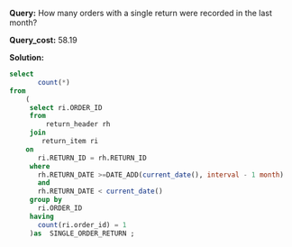 **Query:** How many orders with a single return were recorded in the last month?

**Query_cost:** 58.19

**Solution:**
```sql
select 
       count(*)      
from 
    (
     select ri.ORDER_ID
     from 
         return_header rh 
     join
     	return_item ri 
	on 
       ri.RETURN_ID = rh.RETURN_ID 
     where 
       rh.RETURN_DATE >=DATE_ADD(current_date(), interval - 1 month)
       and 
       rh.RETURN_DATE < current_date()
     group by 
       ri.ORDER_ID 
     having
       count(ri.order_id) = 1
     )as  SINGLE_ORDER_RETURN ;   
    
    
    
